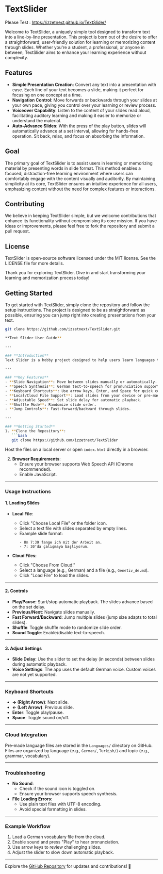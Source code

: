 # TextSlider

Please Test : https://izzetnext.github.io/TextSlider/

Welcome to TextSlider, a uniquely simple tool designed to transform text into a line-by-line presentation. This project is born out of the desire to offer a straightforward, user-friendly solution for learning or memorizing content through slides. Whether you're a student, a professional, or anyone in between, TextSlider aims to enhance your learning experience without complexity.

## Features

- **Simple Presentation Creation**: Convert any text into a presentation with ease. Each line of your text becomes a slide, making it perfect for focusing on one concept at a time.
- **Navigation Control**: Move forwards or backwards through your slides at your own pace, giving you control over your learning or review process.
- **Voiceover Capability**: Listen to the content of your slides read aloud, facilitating auditory learning and making it easier to memorize or understand the material.
- **Auto-Advance Slides**: With the press of the play button, slides will automatically advance at a set interval, allowing for hands-free operation. Sit back, relax, and focus on absorbing the information.

## Goal

The primary goal of TextSlider is to assist users in learning or memorizing material by presenting words in slide format. This method enables a focused, distraction-free learning environment where users can comfortably engage with the content visually and auditorily. By maintaining simplicity at its core, TextSlider ensures an intuitive experience for all users, emphasizing content without the need for complex features or interactions.

## Contributing
We believe in keeping TextSlider simple, but we welcome contributions that enhance its functionality without compromising its core mission. If you have ideas or improvements, please feel free to fork the repository and submit a pull request.

## License
TextSlider is open-source software licensed under the MIT license. See the LICENSE file for more details.

Thank you for exploring TextSlider. Dive in and start transforming your learning and memorization process today!
## Getting Started

To get started with TextSlider, simply clone the repository and follow the setup instructions. The project is designed to be as straightforward as possible, ensuring you can jump right into creating presentations from your text.

```bash
git clone https://github.com/izzetnext/TextSlider.git

**Text Slider User Guide**  

---

### **Introduction**  
Text Slider is a hobby project designed to help users learn languages through interactive slides. It supports text playback with speech synthesis, keyboard controls, and cloud integration for easy access to language files.  

---

### **Key Features**  
- **Slide Navigation**: Move between slides manually or automatically.  
- **Speech Synthesis**: German text-to-speech for pronunciation support.  
- **Keyboard Shortcuts**: Use arrow keys, Enter, and Space for quick control.  
- **Local/Cloud File Support**: Load slides from your device or pre-made cloud files.  
- **Adjustable Speed**: Set slide delay for automatic playback.  
- **Shuffle Mode**: Randomize slide order.  
- **Jump Controls**: Fast-forward/backward through slides.  

---

### **Getting Started**  
1. **Clone the Repository**:  
   ```bash  
   git clone https://github.com/izzetnext/TextSlider  
   ```  
   Host the files on a local server or open `index.html` directly in a browser.  

2. **Browser Requirements**:  
   - Ensure your browser supports Web Speech API (Chrome recommended).  
   - Enable JavaScript.  

---

### **Usage Instructions**  

#### **1. Loading Slides**  
- **Local File**:  
  - Click "Choose Local File" or the folder icon.  
  - Select a text file with slides separated by empty lines.  
  - Example slide format:  
    ```  
    - Um 7:30 fange ich mit der Arbeit an.  
    - 7: 30'da çalışmaya başlıyorum.  
    ```  

- **Cloud Files**:  
  - Click "Choose From Cloud."  
  - Select a language (e.g., German) and a file (e.g., `Genetiv_de.md`).  
  - Click "Load File" to load the slides.  

---

#### **2. Controls**  
- **Play/Pause**: Start/stop automatic playback. The slides advance based on the set delay.  
- **Previous/Next**: Navigate slides manually.  
- **Fast Forward/Backward**: Jump multiple slides (jump size adapts to total slides).  
- **Shuffle**: Toggle shuffle mode to randomize slide order.  
- **Sound Toggle**: Enable/disable text-to-speech.  

---

#### **3. Adjust Settings**  
- **Slide Delay**: Use the slider to set the delay (in seconds) between slides during automatic playback.  
- **Voice Settings**: The app uses the default German voice. Custom voices are not yet supported.  

---

### **Keyboard Shortcuts**  
- **→ (Right Arrow)**: Next slide.  
- **← (Left Arrow)**: Previous slide.  
- **Enter**: Toggle play/pause.  
- **Space**: Toggle sound on/off.  

---

### **Cloud Integration**  
Pre-made language files are stored in the `Languages/` directory on GitHub. Files are organized by language (e.g., `German/`, `Turkish/`) and topic (e.g., grammar, vocabulary).  

---

### **Troubleshooting**  
- **No Sound**:  
  - Check if the sound icon is toggled on.  
  - Ensure your browser supports speech synthesis.  
- **File Loading Errors**:  
  - Use plain text files with UTF-8 encoding.  
  - Avoid special formatting in slides.  

---

### **Example Workflow**  
1. Load a German vocabulary file from the cloud.  
2. Enable sound and press "Play" to hear pronunciation.  
3. Use arrow keys to review challenging slides.  
4. Adjust the slider to slow down automatic playback.  

--- 

Explore the [GitHub Repository](https://github.com/izzetnext/TextSlider) for updates and contributions! 🚀



